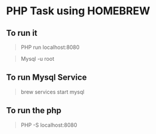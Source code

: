 # PHP Task using HOMEBREW

## To run it
>PHP run localhost:8080

>Mysql -u root

## To run Mysql Service
>brew services start mysql

## To run the php 
>PHP -S localhost:8080
